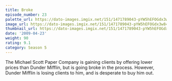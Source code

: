 ```yaml
---
title: Broke
episode_number: 23
palette_url: https://dato-images.imgix.net/151/1471789043-pYW5hEFOGdx3w848BZcZZTxzzPq.jpg?ixlib=rb-1.1.0&ch=DPR%2CWidth&auto=enhance&palette=json
image_url: https://dato-images.imgix.net/151/1471789043-pYW5hEFOGdx3w848BZcZZTxzzPq.jpg?ixlib=rb-1.1.0&ch=DPR%2CWidth&auto=compress%2Cformat&w=500
thumbnail_url: https://dato-images.imgix.net/151/1471789043-pYW5hEFOGdx3w848BZcZZTxzzPq.jpg?ixlib=rb-1.1.0&ch=DPR%2CWidth&auto=enhance&w=500&h=280&fit=crop&fm=jpg
date: '2009-04-23'
weight: 90
rating: 9.1
category: Season 5
---
```


The Michael Scott Paper Company is gaining clients by offering lower prices than Dunder Mifflin, but is going broke in the process. However, Dunder Mifflin is losing clients to him, and is desperate to buy him out.